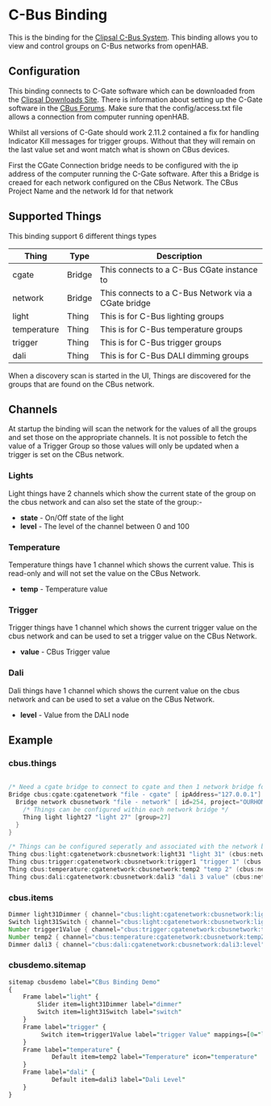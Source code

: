 # C-Bus Binding

This is the binding for the [Clipsal C-Bus System](https://www.clipsal.com/products/c-bus-control-and-management-system).
This binding allows you to view and control groups on C-Bus networks from openHAB.

## Configuration

This binding connects to C-Gate software which can be downloaded from the [Clipsal Downloads Site](https://updates.clipsal.com/ClipsalSoftwareDownload/mainsite/cis/technical/index.html).
There is information about setting up the C-Gate software in the [CBus Forums](https://www.cbusforums.com/forums/c-bus-toolkit-and-c-gate-software.4).
Make sure that the config/access.txt file allows a connection from computer running openHAB.

Whilst all versions of C-Gate should work 2.11.2 contained a fix for handling Indicator Kill messages for trigger groups.
Without that they will remain on the last value set and wont match what is shown on CBus devices.

First the CGate Connection bridge needs to be configured with the ip address of the computer running the C-Gate software.
After this a Bridge is creaed for each network configured on the CBus Network. The CBus Project Name and the network Id for that network

## Supported Things

This binding support 6 different things types

|    Thing    |  Type  |                     Description                     |
|-------------|--------|-----------------------------------------------------|
| cgate       | Bridge | This connects to a C-Bus CGate instance to          |
| network     | Bridge | This connects to a C-Bus Network via a CGate bridge |
| light       | Thing  | This is for C-Bus lighting groups                   |
| temperature | Thing  | This is for C-Bus temperature groups                |
| trigger     | Thing  | This is for C-Bus trigger groups                    |
| dali        | Thing  | This is for C-Bus DALI dimming groups               |

When a discovery scan is started in the UI, Things are discovered for the groups that are found on the CBus network.

## Channels

At startup the binding will scan the network for the values of all the groups and set those on the appropriate channels.
It is not possible to fetch the value of a Trigger Group so those values will only be updated when a trigger is set on the CBus network.

### Lights

Light things have 2 channels which show the current state of the group on the cbus network and can also set the state of the group:-

- **state** - On/Off state of the light
- **level** - The level of the channel between 0 and 100

### Temperature

Temperature things have 1 channel which shows the current value. This is read-only and will not set the value on the CBus Network.

- **temp** - Temperature value

### Trigger

Trigger things have 1 channel which shows the current trigger value on the cbus network and can be used to set a trigger value on the CBus Network.

- **value** - CBus Trigger value

### Dali

Dali things have 1 channel which shows the current value on the cbus network and can be used to set a value on the CBus Network.

- **level** - Value from the DALI node

## Example

### cbus.things

```java

/* Need a cgate bridge to connect to cgate and then 1 network bridge for each network on that system */
Bridge cbus:cgate:cgatenetwork "file - cgate" [ ipAddress="127.0.0.1"] {
  Bridge network cbusnetwork "file - network" [ id=254, project="OURHOME" ] {
    /* Things can be configured within each network bridge */
    Thing light light27 "light 27" [group=27]
  }
}

/* Things can be configured seperatly and associated with the network bridge */
Thing cbus:light:cgatenetwork:cbusnetwork:light31 "light 31" (cbus:network:cgatenetwork:cbusnetwork) [ group=31 ]
Thing cbus:trigger:cgatenetwork:cbusnetwork:trigger1 "trigger 1" (cbus:network:cgatenetwork:cbusnetwork) [ group=1 ]
Thing cbus:temperature:cgatenetwork:cbusnetwork:temp2 "temp 2" (cbus:network:cgatenetwork:cbusnetwork) [ group=2 ]
Thing cbus:dali:cgatenetwork:cbusnetwork:dali3 "dali 3 value" (cbus:network:cgatenetwork:cbusnetwork) [ group=3 ]
```

### cbus.items

```java
Dimmer light31Dimmer { channel="cbus:light:cgatenetwork:cbusnetwork:light31:level"}
Switch light31Switch { channel="cbus:light:cgatenetwork:cbusnetwork:light31:state"}
Number trigger1Value { channel="cbus:trigger:cgatenetwork:cbusnetwork:trigger1:value"}
Number temp2 { channel="cbus:temperature:cgatenetwork:cbusnetwork:temp2:temp"}
Dimmer dali3 { channel="cbus:dali:cgatenetwork:cbusnetwork:dali3:level"}
```

### cbusdemo.sitemap

```perl
sitemap cbusdemo label="CBus Binding Demo"
{
    Frame label="light" {
        Slider item=light31Dimmer label="dimmer"
        Switch item=light31Switch label="switch"
    }
    Frame label="trigger" {
         Switch item=trigger1Value label="trigger Value" mappings=[0="light 1", 1="light 2", 2="both lights", 3="off"]
    }
    Frame label="temperature" {
            Default item=temp2 label="Temperature" icon="temperature"
    }
    Frame label="dali" {
            Default item=dali3 label="Dali Level"
    }
}
```

